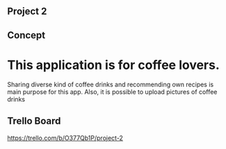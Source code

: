 ## Project 2

## Concept
# This application is for coffee lovers.
Sharing diverse kind of coffee drinks and recommending own recipes is main purpose for this app.
Also, it is possible to upload pictures of coffee drinks

## Trello Board
https://trello.com/b/O377Qb1P/project-2
